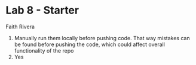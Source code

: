 # Lab 8 - Starter
Faith Rivera
1. Manually run them locally before pushing code. That way mistakes can be found before pushing the code, which could affect overall functionality of the repo
2. Yes